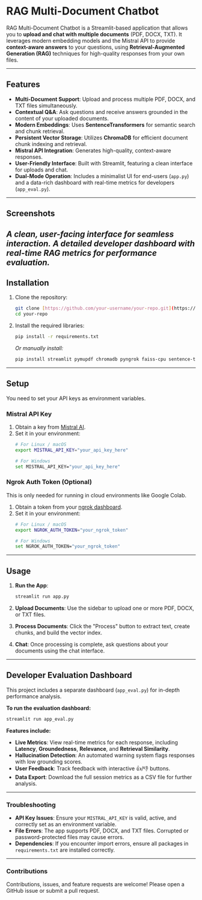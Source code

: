 # RAG Multi-Document Chatbot

RAG Multi-Document Chatbot is a Streamlit-based application that allows you to **upload and chat with multiple documents** (PDF, DOCX, TXT). It leverages modern embedding models and the Mistral API to provide **context-aware answers** to your questions, using **Retrieval-Augmented Generation (RAG)** techniques for high-quality responses from your own files.

---

## Features

- **Multi-Document Support**: Upload and process multiple PDF, DOCX, and TXT files simultaneously.
- **Contextual Q&A**: Ask questions and receive answers grounded in the content of your uploaded documents.
- **Modern Embeddings**: Uses **SentenceTransformers** for semantic search and chunk retrieval.
- **Persistent Vector Storage**: Utilizes **ChromaDB** for efficient document chunk indexing and retrieval.
- **Mistral API Integration**: Generates high-quality, context-aware responses.
- **User-Friendly Interface**: Built with Streamlit, featuring a clean interface for uploads and chat.
- **Dual-Mode Operation**: Includes a minimalist UI for end-users (`app.py`) and a data-rich dashboard with real-time metrics for developers (`app_eval.py`).

---

## Screenshots

*A clean, user-facing interface for seamless interaction.*
*A detailed developer dashboard with real-time RAG metrics for performance evaluation.*
---

## Installation

1.  Clone the repository:
    ```bash
    git clone [https://github.com/your-username/your-repo.git](https://github.com/your-username/your-repo.git)
    cd your-repo
    ```

2.  Install the required libraries:
    ```bash
    pip install -r requirements.txt
    ```
    *Or manually install:*
    ```bash
    pip install streamlit pymupdf chromadb pyngrok faiss-cpu sentence-transformers mistralai==0.4.2 python-docx streamlit-copy-to-clipboard
    ```

---

## Setup

You need to set your API keys as environment variables.

### Mistral API Key
1.  Obtain a key from [Mistral AI](https://mistral.ai/).
2.  Set it in your environment:
    ```bash
    # For Linux / macOS
    export MISTRAL_API_KEY="your_api_key_here"

    # For Windows
    set MISTRAL_API_KEY="your_api_key_here"
    ```

### Ngrok Auth Token (Optional)
This is only needed for running in cloud environments like Google Colab.
1.  Obtain a token from your [ngrok dashboard](https://dashboard.ngrok.com/).
2.  Set it in your environment:
    ```bash
    # For Linux / macOS
    export NGROK_AUTH_TOKEN="your_ngrok_token"

    # For Windows
    set NGROK_AUTH_TOKEN="your_ngrok_token"
    ```

---

## Usage

1.  **Run the App**:
    ```bash
    streamlit run app.py
    ```

2.  **Upload Documents**:
    Use the sidebar to upload one or more PDF, DOCX, or TXT files.

3.  **Process Documents**:
    Click the "Process" button to extract text, create chunks, and build the vector index.

4.  **Chat**:
    Once processing is complete, ask questions about your documents using the chat interface.

---

## Developer Evaluation Dashboard

This project includes a separate dashboard (`app_eval.py`) for in-depth performance analysis.

**To run the evaluation dashboard:**
```bash
streamlit run app_eval.py
```

**Features include:**
-   **Live Metrics**: View real-time metrics for each response, including **Latency**, **Groundedness**, **Relevance**, and **Retrieval Similarity**.
-   **Hallucination Detection**: An automated warning system flags responses with low grounding scores.
-   **User Feedback**: Track feedback with interactive 👍/👎 buttons.
-   **Data Export**: Download the full session metrics as a CSV file for further analysis.

---

### Troubleshooting
-   **API Key Issues**: Ensure your `MISTRAL_API_KEY` is valid, active, and correctly set as an environment variable.
-   **File Errors**: The app supports PDF, DOCX, and TXT files. Corrupted or password-protected files may cause errors.
-   **Dependencies**: If you encounter import errors, ensure all packages in `requirements.txt` are installed correctly.

---

### Contributions
Contributions, issues, and feature requests are welcome! Please open a GitHub issue or submit a pull request.
